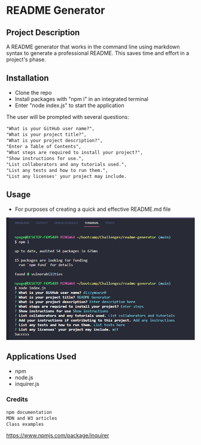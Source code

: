 # README Generator

## Project Description
A README generator that works in the command line using markdown syntax to generate a professional README. This saves time and effort in a project's phase.

## Installation
 - Clone the repo
 - Install packages with "npm i" in an integrated terminal
 - Enter "node index.js" to start the application

The user will be prompted with several questions:

	"What is your GitHub user name?",
    "What is your project title?",
    "What is your project description?",
    "Enter a Table of Contents",
    "What steps are required to install your project?",
    "Show instructions for use.",
	"List collaborators and any tutorials used.",
    "List any tests and how to run them.",
	"List any licenses' your project may include.

## Usage
 - For purposes of creating a quick and effective README.md file

 ![README installation instructions](/assets/images/screenCap1.png)

## Applications Used
 - npm
 - node.js
 - inquirer.js
 
### Credits
	npm documentation 
	MDN and W3 articles
	Class examples
https://www.npmjs.com/package/inquirer
